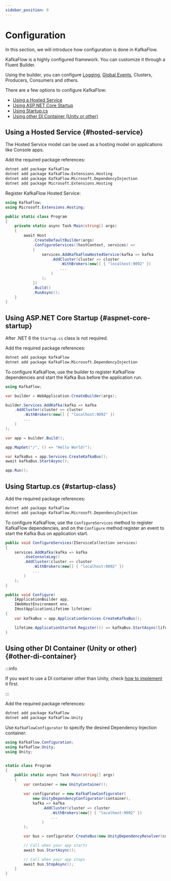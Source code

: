```yaml
---
sidebar_position: 0
---
```


# Configuration

In this section, we will introduce how configuration is done in KafkaFlow.

KafkaFlow is a highly configured framework. You can customize it through a Fluent Builder.

Using the builder, you can configure [Logging](../guides/logging.md), [Global Events](../guides/global-events.md), Clusters, Producers, Consumers and others.

There are a few options to configure KafkaFlow:
  - [Using a Hosted Service](#hosted-service)
  - [Using ASP.NET Core Startup](#aspnet-core-startup)
  - [Using Startup.cs](#startup-class)
  - [Using other DI Container (Unity or other)](#other-di-container)


## Using a Hosted Service {#hosted-service}

The Hosted Service model can be used as a hosting model on applications like Console apps.

Add the required package references:

```bash
dotnet add package KafkaFlow
dotnet add package KafkaFlow.Extensions.Hosting
dotnet add package KafkaFlow.Microsoft.DependencyInjection
dotnet add package Microsoft.Extensions.Hosting
```

Register KafkaFlow Hosted Service:

```csharp
using KafkaFlow;
using Microsoft.Extensions.Hosting;

public static class Program
{
    private static async Task Main(string[] args)
    {
        await Host
            .CreateDefaultBuilder(args)
            .ConfigureServices((hostContext, services) =>
            {
                services.AddKafkaFlowHostedService(kafka => kafka
                    .AddCluster(cluster => cluster
                        .WithBrokers(new[] { "localhost:9092" })
                        ...
                    )
                );
            })
            .Build()
            .RunAsync();
    }
}
```


## Using ASP.NET Core Startup {#aspnet-core-startup}

After .NET 6 the `Startup.cs` class is not required.

Add the required package references:

```bash
dotnet add package KafkaFlow
dotnet add package KafkaFlow.Microsoft.DependencyInjection
```

To configure KafkaFlow, use the builder to register KafkaFlow dependencies and start the Kafka Bus before the application run. 

```csharp
using KafkaFlow;

var builder = WebApplication.CreateBuilder(args);

builder.Services.AddKafka(kafka => kafka
    .AddCluster(cluster => cluster
        .WithBrokers(new[] { "localhost:9092" })
        ...
    )
);

var app = builder.Build();

app.MapGet("/", () => "Hello World!");

var kafkaBus = app.Services.CreateKafkaBus();
await kafkaBus.StartAsync();

app.Run();
```


## Using Startup.cs {#startup-class}

Add the required package references:

```bash
dotnet add package KafkaFlow
dotnet add package KafkaFlow.Microsoft.DependencyInjection
```

To configure KafkaFlow, use the `ConfigureServices` method to register KafkaFlow dependencies, and on the `Configure` method register an event to start the Kafka Bus on application start.

```csharp
public void ConfigureServices(IServiceCollection services)
{
    services.AddKafka(kafka => kafka
        .UseConsoleLog()
        .AddCluster(cluster => cluster
            .WithBrokers(new[] { "localhost:9092" })
            ...
        )
    );
}

public void Configure(
    IApplicationBuilder app,
    IWebHostEnvironment env,
    IHostApplicationLifetime lifetime)
{
    var kafkaBus = app.ApplicationServices.CreateKafkaBus();

    lifetime.ApplicationStarted.Register(() => kafkaBus.StartAsync(lifetime.ApplicationStopped));
}
```


## Using other DI Container (Unity or other) {#other-di-container}

:::info

If you want to use a DI container other than Unity, check [how to implement](dependency-injection.md) it first.

:::

Add the required package references:

```bash
dotnet add package KafkaFlow
dotnet add package KafkaFlow.Unity
```

Use `KafkaFlowConfigurator` to specify the desired Dependency Injection container:

```csharp
using KafkaFlow.Configuration;
using KafkaFlow.Unity;
using Unity;


static class Program
{
    public static async Task Main(string[] args)
    {
        var container = new UnityContainer();

        var configurator = new KafkaFlowConfigurator(
            new UnityDependencyConfigurator(container),
            kafka => kafka
                .AddCluster(cluster => cluster
                    .WithBrokers(new[] { "localhost:9092" })
                    ...
                )
        );

        var bus = configurator.CreateBus(new UnityDependencyResolver(container));

        // Call when your app starts
        await bus.StartAsync();

        // Call when your app stops
        await bus.StopAsync();
    }
}
```